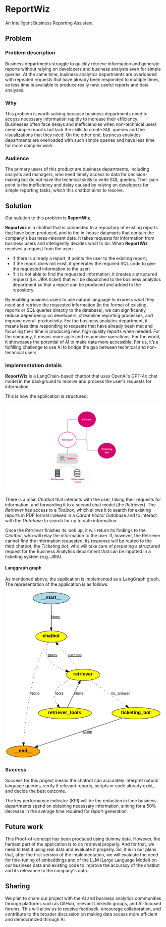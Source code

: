 # ReportWiz

An Intelligent Business Reporting Assistant

## Problem

### Problem description

Business departments struggle to quickly retrieve information and generate reports without relying on developers and business analysts even for simple queries. At the same time, business analytics departments are overloaded with repeated requests that have already been responded to multiple times, so less time is available to produce really new, useful reports and data analyses.

### Why 

This problem is worth solving because business departments need to access necessary information rapidly to increase their efficiency. Businesses often face delays and inefficiencies when non-technical users need simple reports but lack the skills to create SQL queries and the visualizations that they need. On the other end, business analytics departments are overloaded with such simple queries and have less time for more complex work.

### Audience

The primary users of this product are business departments, including analysts and managers, who need timely access to data for decision-making but do not have the technical skills to write SQL queries. Their pain point is the inefficiency and delay caused by relying on developers for simple reporting tasks, which this chatbot aims to resolve.

## Solution

Our solution to this problem is **ReportWiz**.

**Reportwiz** is a chatbot that is connected to a repository of existing reports that have been produced, and to the in-house datamarts that contain the company's business-relevant data. It takes requests for information from business users and intelligently decides what to do. When **ReportWiz** receives a request from the user:

- If there is already a report, it points the user to the existing report;
- If the report does not exist, it generates the required SQL code to give the requested information to the user;
- If it is not able to find the requested information, it creates a structured request (i.e. JIRA ticket) that will be dispatched to the business analytics department so that a report can be produced and added to the repository.

By enabling business users to use natural language to express what they need and retrieve the requested information (in the format of existing reports or SQL queries directly to the database), we can significantly reduce dependency on developers, streamline reporting processes, and improve overall productivity. For the business analytics department, it means less time responding to requests that have already been met and focusing their time in producing new, high quality reports when needed. For the company, it means more agile and responsive operations. For the world, it showcases the potential of AI to make data more accessible. For us, it’s a fulfilling challenge to use AI to bridge the gap between technical and non-technical users.

### Implementation details

**ReportWiz** is a LangChain-based chatbot that uses OpenAI's GPT-4o chat model in the background to receive and process the user's requests for information. 

This is how the application is structured:

![Application diagram](/chatbot_white.png?raw=true "Application diagram")

There is a main *Chatbot* that interacts with the user, taking their requests for information, and forwarding it to a second chat model (the *Retriever*). The *Retriever* has access to a *Toolbox*, which allows it to search for existing reports in PDF format indexed in a *Qdrant Vector Databas*e and to interact with the *Databas*e to search for up to date information.

Once the *Retriever* finishes its look up, it will return its findings to the *Chatbot*, who will relay the information to the user. If, however, the Retriever cannot find the information requested, its response will be routed to the third chatbot, the *Ticketing bot*, who will take care of preparing a structured request for the Business Analytics department that can be inputted in a ticketing system (e.g. JIRA).

#### Langgraph graph

As mentioned above, the application is implemented as a LangGraph graph. The representation of the application is as follows:

![LangGraph diagram](/reportwiz_graph.png?raw=true "Langgraph nodes")



### Success

Success for this project means the chatbot can accurately interpret natural language queries, verify if relevant reports, scripts or code already exist, and decide the best outcome. 

The key performance indicator (KPI) will be the reduction in time business departments spend on obtaining necessary information, aiming for a 50% decrease in the average time required for report generation.

## Future work

This Proof-of-concept has been produced using dummy data. However, the hardest part of the application is to do retrieval properly. And for that, we need to test it using real data and evaluate it properly. So, it is in our plans that, after the first version of the implementation, we will evaluate the need for fine-tuning of embeddings and of the LLM (Large Language Model) on our business data and existing code to improve the accuracy of the chatbot and its relevance to the company's data.

## Sharing

We plan to share our project with the AI and business analytics communities through platforms such as GitHub, relevant LinkedIn groups, and AI-focused forums. This will allow us to receive feedback, encourage collaboration, and contribute to the broader discussion on making data access more efficient and democratized through AI.
